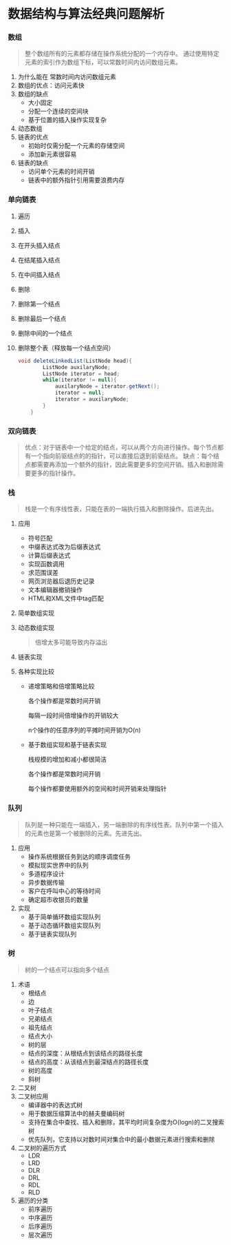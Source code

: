 # 数据结构与算法经典问题解析

### 数组

> 整个数组所有的元素都存储在操作系统分配的一个内存中。
> 通过使用特定元素的索引作为数组下标，可以常数时间内访问数组元素。

1. 为什么能在 常数时间内访问数组元素
2. 数组的优点：访问元素快
3. 数组的缺点
   - 大小固定
   - 分配一个连续的空间块
   - 基于位置的插入操作实现复杂
4. 动态数组
5. 链表的优点
   - 初始时仅需分配一个元素的存储空间
   - 添加新元素很容易
6. 链表的缺点
   - 访问单个元素的时间开销
   - 链表中的额外指针引用需要浪费内存

### 单向链表

1. 遍历

2. 插入

3. 在开头插入结点

4. 在结尾插入结点

5. 在中间插入结点

6. 删除

7. 删除第一个结点

8. 删除最后一个结点

9. 删除中间的一个结点

10. 删除整个表（释放每一个结点空间）

    ```java
    void deleteLinkedList(ListNode head){
            ListNode auxilaryNode;
            ListNode iterator = head;
            while(iterator != null){
                auxilaryNode = iterator.getNext();
                iterator = null;
                iterator = auxilaryNode;
            }
        }
    ```


### 双向链表

> 优点：对于链表中一个给定的结点，可以从两个方向进行操作。每个节点都有一个指向前驱结点的的指针，可以直接后退到前驱结点。
> 缺点：每个结点都需要再添加一个额外的指针，因此需要更多的空间开销。插入和删除需要更多的指针操作。

### 栈

> 栈是一个有序线性表，只能在表的一端执行插入和删除操作。后进先出。

1. 应用

   - 符号匹配
   - 中缀表达式改为后缀表达式
   - 计算后缀表达式
   - 实现函数调用
   - 求范围误差
   - 网页浏览器后退历史记录
   - 文本编辑器撤销操作
   - HTML和XML文件中tag匹配

2. 简单数组实现

3. 动态数组实现

   > 倍增太多可能导致内存溢出

4. 链表实现

5. 各种实现比较

   - 递增策略和倍增策略比较

     各个操作都是常数时间开销

     每隔一段时间倍增操作的开销较大

     n个操作的任意序列的平摊时间开销为O(n)

   - 基于数组实现和基于链表实现

     栈规模的增加和减小都很简洁

     各个操作都是常数时间开销

     每个操作都要使用额外的空间和时间开销来处理指针

###  队列

> 队列是一种只能在一端插入，另一端删除的有序线性表。队列中第一个插入的元素也是第一个被删除的元素。先进先出。

1. 应用
   - 操作系统根据任务到达的顺序调度任务
   - 模拟现实世界中的队列
   - 多道程序设计
   - 异步数据传输
   - 客户在呼叫中心的等待时间
   - 确定超市收银员的数量
2. 实现
   - 基于简单循环数组实现队列
   - 基于动态循环数组实现队列
   - 基于链表实现队列

### 树

> 树的一个结点可以指向多个结点

1. 术语
   - 根结点
   - 边
   - 叶子结点
   - 兄弟结点
   - 祖先结点
   - 结点大小
   - 树的层
   - 结点的深度：从根结点到该结点的路径长度
   - 结点的高度：从该结点到最深结点的路径长度
   - 树的高度
   - 斜树
2. 二叉树
3. 二叉树应用
   - 编译器中的表达式树
   - 用于数据压缩算法中的赫夫曼编码树
   - 支持在集合中查找、插入和删除，其平均时间复杂度为O(logn)的二叉搜索树
   - 优先队列，它支持以对数时间对集合中的最小数据元素进行搜索和删除
4. 二叉树的遍历方式
   - LDR
   - LRD
   - DLR
   - DRL
   - RDL
   - RLD
5. 遍历的分类
   -  前序遍历
   - 中序遍历
   - 后序遍历
   - 层次遍历